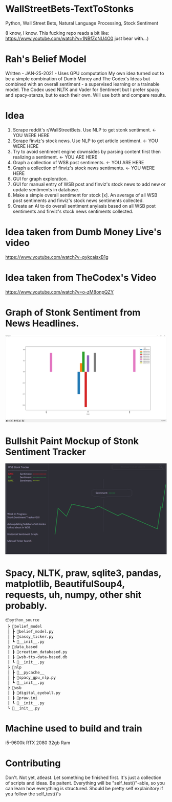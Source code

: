 # WallStreetBets-TextToStonks
Python, Wall Street Bets, Natural Language Processing, Stock Sentiment

(I know, I know. This fucking repo reads a bit like: https://www.youtube.com/watch?v=1NBfZcNU4O0 just bear with...)

# Rah's Belief Model
Written - JAN-25-2021 - Uses GPU computation
My own idea turned out to be a simple combination of Dumb Money and The Codex's Ideas
but combined with an overall sentiment - a supervised learning or a trainable model.
The Codex used NLTK and Vader for Sentiment but I prefer spacy and spacy-stanza, but to each their own. Will use both and compare results.

# Idea
1. Scrape reddit's r/WallStreetBets. Use NLP to get stonk sentiment. <- YOU WERE HERE
2. Scrape finviz's stock news. Use NLP to get article sentiment. <- YOU WERE HERE
3. Try to avoid sentiment engine downsides by parsing content first then realizing a sentiment. <- YOU ARE HERE
4. Graph a collection of WSB post sentiments. <- YOU ARE HERE
5. Graph a collection of finviz's stock news sentiments. <- YOU WERE HERE
6. GUI for graph exploration.
7. GUI for manual entry of WSB post and finviz's stock news to add new or update sentiments in database.
8. Make a simple overall sentiment for stock [x]. An average of all WSB post sentiments and finviz's stock news sentiments collected.
9. Create an AI to do overall sentiment anylasis based on all WSB post sentiments and finviz's stock news sentiments collected.

# Idea taken from Dumb Money Live's video
https://www.youtube.com/watch?v=pykcaisxB1g
# Idea taken from TheCodex's Video
https://www.youtube.com/watch?v=o-zM8onpQZY

# Graph of Stonk Sentiment from News Headlines.
![alt text](https://github.com/SaxonRah/WallStreetBets-TextToStonks/blob/main/readme_resource/Backchecking_Figure.png?raw=true)
# Bullshit Paint Mockup of Stonk Sentiment Tracker
![alt text](https://github.com/SaxonRah/WallStreetBets-TextToStonks/blob/main/readme_resource/WIP_StonkSentimentTracker_GUI.png?raw=true)

# Spacy, NLTK, praw, sqlite3, pandas, matplotlib, BeautifulSoup4, requests, uh, numpy, other shit probably.
```
📦python_source
 ┣ 📂belief_model
 ┃ ┣ 📜belief_model.py
 ┃ ┣ 📜sassy_ticker.py
 ┃ ┗ 📜__init__.py
 ┣ 📂data_based
 ┃ ┣ 📜creation_databased.py
 ┃ ┣ 📜wsb-tts-data-based.db
 ┃ ┗ 📜__init__.py
 ┣ 📂nlp
 ┃ ┣ 📂__pycache__
 ┃ ┣ 📜spacy_gpu_nlp.py
 ┃ ┗ 📜__init__.py
 ┣ 📂wsb
 ┃ ┣ 📜digital_eyeball.py
 ┃ ┣ 📜praw.ini
 ┃ ┗ 📜__init__.py
 ┗ 📜__init__.py
```
# Machine used to build and train
i5-9600k
RTX 2080
32gb Ram

# Contributing
Don't. Not yet, atleast. Let something be finished first. It's just a collection of scripts and ideas. Be paitent.
Everything will be "self_test()"-able, so you can learn how everything is structured. Should be pretty self explainitory if you follow the self_test()'s
